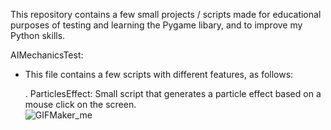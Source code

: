 This repository contains a few small projects / scripts made for educational purposes of testing and learning the Pygame libary, and to improve my Python skills.

AIMechanicsTest:
- This file contains a few scripts with different features, as follows:

   . ParticlesEffect: Small script that generates a particle effect based on a mouse click on the screen.   
    ![GIFMaker_me](https://github.com/user-attachments/assets/3dcf51a9-12c4-47a4-952d-4d2b0be9eca2)
